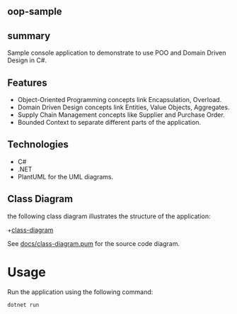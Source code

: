 ## oop-sample

## summary
Sample console application to demonstrate to use POO and Domain Driven Design in C#.

## Features
- Object-Oriented Programming concepts link Encapsulation, Overload.
- Domain Driven Design concepts link Entities, Value Objects, Aggregates.
- Supply Chain Management concepts like Supplier and Purchase Order.
- Bounded Context to separate different parts of the application.

## Technologies
- C#
- .NET
- PlantUML for the UML diagrams.

## Class Diagram
the following class diagram illustrates the structure of the application:

+[class-diagram](https://www.plantuml.com/plantuml/proxy?scr=https://raw.githubusercontent.com/Far14z/oop-sample/refs/heads/main/docs/class-diagram.puml)

See [docs/class-diagram.pum](docs/class-diagram.puml) for the source code diagram.

# Usage
Run the application using the following command:
```bash
dotnet run
```